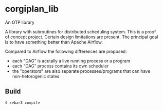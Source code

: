 corgiplan_lib
=====

An OTP library

A library with subroutines for distributed scheduling system. This is a proof of concept project. Certain design limitations are present. The principal goal is to have something better than Apache Airflow.

Compared to Airflow the following differences are proposed:

* each "DAG" is acutally a live running process or a program
* each "DAG" process contains its own scheduler
* the "operators" are also separate processes/programs that can have non-hetorogenic states

Build
-----

    $ rebar3 compile
